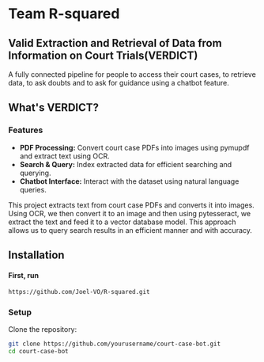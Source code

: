 # Team R-squared

## Valid Extraction and Retrieval of Data from Information on Court Trials(VERDICT)
A fully connected pipeline for people to access their court cases, to retrieve data, to ask doubts and to ask for guidance using a chatbot feature. 
## What's VERDICT? 
### Features
- **PDF Processing:** Convert court case PDFs into images using pymupdf and extract text using OCR.
- **Search & Query:** Index extracted data for efficient searching and querying.
- **Chatbot Interface:** Interact with the dataset using natural language queries.

This project extracts text from court case PDFs and converts it into images. Using OCR, we then convert it to an image and then using pytesseract, we extract the text and feed it to a vector database model. This approach allows us to query search results in an efficient manner and with accuracy. 

## Installation
#### First, run
```bash
https://github.com/Joel-VO/R-squared.git
```


### **Setup**
Clone the repository:
```bash
git clone https://github.com/yourusername/court-case-bot.git
cd court-case-bot
```
